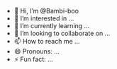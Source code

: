 - 👋 Hi, I’m @Bambi-boo
- 👀 I’m interested in ...
- 🌱 I’m currently learning ...
- 💞️ I’m looking to collaborate on ...
- 📫 How to reach me ...
- 😄 Pronouns: ...
- ⚡ Fun fact: ...

<!---
Bambi-boo/Bambi-boo is a ✨ special ✨ repository because its `README.md` (this file) appears on your GitHub profile.
You can click the Preview link to take a look at your changes.
--->
